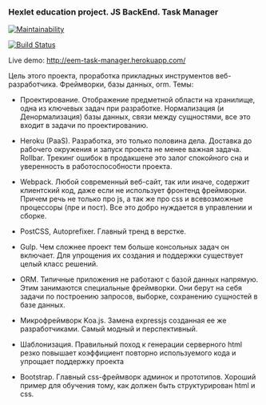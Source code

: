 ### Hexlet education project. JS BackEnd. Task Manager

[![Maintainability](https://api.codeclimate.com/v1/badges/b1fca4db535191489327/maintainability)](https://codeclimate.com/github/UnnamedHero/project-lvl4-s275/maintainability)

[![Build Status](https://travis-ci.org/UnnamedHero/project-lvl4-s275.svg?branch=master)](https://travis-ci.org/UnnamedHero/project-lvl4-s275)

Live demo: http://eem-task-manager.herokuapp.com/

Цель этого проекта, проработка прикладных инструментов веб-разработчика. Фреймворки, базы данных, orm. Темы:

 - Проектирование. Отображение предметной области на хранилище, одна из ключевых задач при разработке. Нормализация (и Денормализация) базы данных, связи между сущностями, все это входит в задачи по проектированию.
 - Heroku (PaaS). Разработка, это только половина дела. Доставка до рабочего окружения и запуск проекта не менее важная задача.
Rollbar. Трекинг ошибок в продакшене это залог спокойного сна и уверенность в работоспособности проекта.

 - Webpack. Любой современный веб-сайт, так или иначе, содержит клиентский код, даже если не использует фронтенд фреймворки. Причем речь не только про js, а так же про css и всевозможные процессоры (пре и пост). Все это добро нуждается в управлении и сборке.

 - PostCSS, Autoprefixer. Главный тренд в верстке.

 - Gulp. Чем сложнее проект тем больше консольных задач он включает. Для упрощения их создания и поддержки существует целый класс решений.

 - ORM. Типичные приложения не работают с базой данных напрямую. Этим занимаются специальные фреймворки. Они берут на себя задачи по построению запросов, выборке, сохранению сущностей в базе данных.

 - Микрофреймворк Koa.js. Замена expressjs созданная ее же разработчиками. Самый модный и перспективный.

 - Шаблонизация. Правильный поход к генерации серверного html резко повышает коэффициент повторно используемого кода и упрощает поддержку проекта

 - Bootstrap. Главный css-фреймворк админок и прототипов. Хороший пример для обучения тому, как должен быть структурирован html и css.
